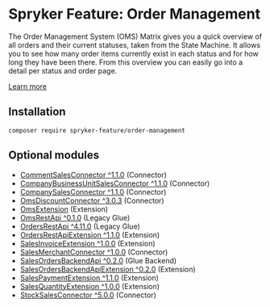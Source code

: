 # Spryker Feature: Order Management

The Order Management System (OMS) Matrix gives you a quick overview of all orders and their current statuses, taken from the State Machine. It allows you to see how many order items currently exist in each status and for how long they have been there. From this overview you can easily go into a detail per status and order page.

[Learn more](https://docs.spryker.com/docs/pbc/all/order-management-system/202307.0/base-shop/order-management-feature-overview/order-management-feature-overview.html)

## Installation

```
composer require spryker-feature/order-management
```

## Optional modules
- [CommentSalesConnector ^1.1.0](https://github.com/spryker/comment-sales-connector) (Connector)
- [CompanyBusinessUnitSalesConnector ^1.1.0](https://github.com/spryker/company-business-unit-sales-connector) (Connector)
- [CompanySalesConnector ^1.1.0](https://github.com/spryker/company-sales-connector) (Connector)
- [OmsDiscountConnector ^3.0.3](https://github.com/spryker/oms-discount-connector) (Connector)
- [OmsExtension](https://github.com/spryker/oms-extension) (Extension)
- [OmsRestApi ^0.1.0](https://github.com/spryker/oms-rest-api) (Legacy Glue)
- [OrdersRestApi ^4.11.0](https://github.com/spryker/orders-rest-api) (Legacy Glue)
- [OrdersRestApiExtension ^1.1.0](https://github.com/spryker/orders-rest-api-extension) (Extension)
- [SalesInvoiceExtension ^1.0.0](https://github.com/spryker/sales-invoice-extension) (Extension)
- [SalesMerchantConnector ^1.0.0](https://github.com/spryker/sales-merchant-connector) (Connector)
- [SalesOrdersBackendApi ^0.2.0](https://github.com/spryker/sales-orders-backend-api) (Glue Backend)
- [SalesOrdersBackendApiExtension ^0.2.0](https://github.com/spryker/sales-orders-backend-api-extension) (Extension)
- [SalesPaymentExtension ^1.1.0](https://github.com/spryker/sales-payment-extension) (Extension)
- [SalesQuantityExtension ^1.0.0](https://github.com/spryker/sales-quantity-extension) (Extension)
- [StockSalesConnector ^5.0.0](https://github.com/spryker/stock-sales-connector) (Connector)
